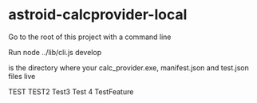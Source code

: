astroid-calcprovider-local
==========================

Go to the root of this project with a command line

Run node ../lib/cli.js develop <Directory>

<Directory> is the directory where your calc_provider.exe, manifest.json and test.json files live

TEST
TEST2
Test3
Test 4
TestFeature

